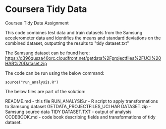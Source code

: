 # Coursera Tidy Data
Coursea Tidy Data Assignment

This code combines test data and train datasets from the Samsung accelerometer data and identifies the means and standard deviations on the combined dataset, outputting the results to "tidy dataset.txt"

The Samsung dataset can be found here:
https://d396qusza40orc.cloudfront.net/getdata%2Fprojectfiles%2FUCI%20HAR%20Dataset.zip

The code can be run using the below command:

    source("run_analysis.R")
    
The below files are part of the solution:

README.md - this file
RUN_ANALYSIS.r - R script to apply transformations to Samsung dataset
GETDATA_PROJECTFILES_UCI HAR DATASET.zip - Samsung source data
TIDY DATASET.TXT - output of analysis
CODEBOOK.md - code book describing fields and transformations of tidy dataset.
